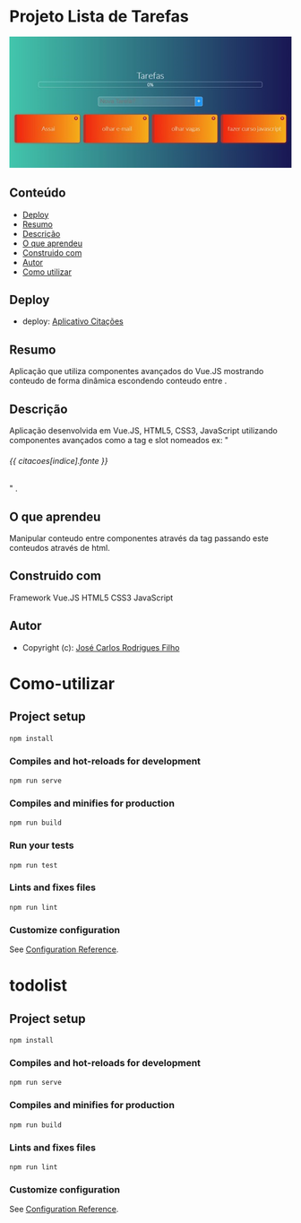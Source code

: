 # Projeto Lista de Tarefas

![Projeto Lista-Tarefa-VueJS2x](./src/assets/desktop-image1.png)

## Conteúdo

- [Deploy](#Deploy)
- [Resumo](#Resumo)
- [Descrição](#Descrição)
- [O que aprendeu](#O-que-aprendeu)
- [Construido com](#Construido-com)
- [Autor](#Autor)
- [Como utilizar](#Como-utilizar)

## Deploy

- deploy: [Aplicativo Citações](https://jose-carlos-citacoes-componentes-avancados.netlify.app/)

## Resumo

Aplicação que utiliza componentes avançados do Vue.JS mostrando conteudo de forma dinâmica escondendo conteudo entre <divs>.

## Descrição

Aplicação desenvolvida em Vue.JS, HTML5, CSS3, JavaScript utilizando componentes avançados como a tag 
<slot> e slot nomeados ex: "<h6 slot="fonte">{{ citacoes[indice].fonte }}</h6>" .

## O que aprendeu

Manipular conteudo entre componentes através da tag <slot> passando este conteudos através de html.

## Construido com

Framework Vue.JS
HTML5
CSS3
JavaScript

## Autor

- Copyright (c): [José Carlos Rodrigues Filho](https://github.com/JoseCarlos-Filho/Citacoes)
# Como-utilizar

## Project setup
```
npm install
```

### Compiles and hot-reloads for development
```
npm run serve
```

### Compiles and minifies for production
```
npm run build
```

### Run your tests
```
npm run test
```

### Lints and fixes files
```
npm run lint
```

### Customize configuration
See [Configuration Reference](https://cli.vuejs.org/config/).


# todolist

## Project setup
```
npm install
```

### Compiles and hot-reloads for development
```
npm run serve
```

### Compiles and minifies for production
```
npm run build
```

### Lints and fixes files
```
npm run lint
```

### Customize configuration
See [Configuration Reference](https://cli.vuejs.org/config/).
